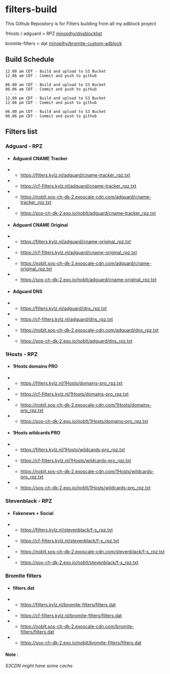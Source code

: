 # filters-build
This Github Repository is for Filters building from all my adblock project

1Hosts / adguard > RPZ [minoplhy/dnsblocklist](https://github.com/minoplhy/dnsblocklist)

bromite-filters > dat [minoplhy/bromite-custom-adblock](https://github.com/minoplhy/bromite-custom-adblock)
## Build Schedule
```
12.00 am CDT - Build and upload to S3 Bucket
12.06 am CDT - Commit and push to github

06.00 am CDT - Build and upload to S3 Bucket
06.06 am CDT - Commit and push to github
- - -
12.00 pm CDT - Build and upload to S3 Bucket
12.06 pm CDT - Commit and push to github

06.00 pm CDT - Build and upload to S3 Bucket
06.06 pm CDT - Commit and push to github
```
## Filters list
### Adguard - RPZ

* #### Adguard CNAME Tracker

* * https://filters.kylz.nl/adguard/cname-tracker_rpz.txt

* * https://cf-filters.kylz.nl/adguard/cname-tracker_rpz.txt

* * https://noblt.sos-ch-dk-2.exoscale-cdn.com/adguard/cname-tracker_rpz.txt

* * https://sos-ch-dk-2.exo.io/noblt/adguard/cname-tracker_rpz.txt


* #### Adguard CNAME Original

* * https://filters.kylz.nl/adguard/cname-original_rpz.txt

* * https://cf-filters.kylz.nl/adguard/cname-original_rpz.txt

* * https://noblt.sos-ch-dk-2.exoscale-cdn.com/adguard/cname-original_rpz.txt

* * https://sos-ch-dk-2.exo.io/noblt/adguard/cname-original_rpz.txt

* #### Adguard DNS

* * https://filters.kylz.nl/adguard/dns_rpz.txt

* * https://cf-filters.kylz.nl/adguard/dns_rpz.txt

* * https://noblt.sos-ch-dk-2.exoscale-cdn.com/adguard/dns_rpz.txt

* * https://sos-ch-dk-2.exo.io/noblt/adguard/dns_rpz.txt

### 1Hosts - RPZ

* #### 1Hosts domains PRO

* * https://filters.kylz.nl/1Hosts/domains-pro_rpz.txt

* * https://cf-filters.kylz.nl/1Hosts/domains-pro_rpz.txt

* * https://noblt.sos-ch-dk-2.exoscale-cdn.com/1Hosts/domains-pro_rpz.txt

* * https://sos-ch-dk-2.exo.io/noblt/1Hosts/domains-pro_rpz.txt

* #### 1Hosts wildcards PRO

* * https://filters.kylz.nl/1Hosts/wildcards-pro_rpz.txt

* * https://cf-filters.kylz.nl/1Hosts/wildcards-pro_rpz.txt

* * https://noblt.sos-ch-dk-2.exoscale-cdn.com/1Hosts/wildcards-pro_rpz.txt

* * https://sos-ch-dk-2.exo.io/noblt/1Hosts/wildcards-pro_rpz.txt

### Stevenblack - RPZ

* #### Fakenews + Social

* * https://filters.kylz.nl/stevenblack/f-s_rpz.txt

* * https://cf-filters.kylz.nl/stevenblack/f-s_rpz.txt

* * https://noblt.sos-ch-dk-2.exoscale-cdn.com/stevenblack/f-s_rpz.txt

* * https://sos-ch-dk-2.exo.io/noblt/stevenblack/f-s_rpz.txt

### Bromite filters

* #### filters.dat

* * https://filters.kylz.nl/bromite-filters/filters.dat

* * https://cf-filters.kylz.nl/bromite-filters/filters.dat

* * https://noblt.sos-ch-dk-2.exoscale-cdn.com/bromite-filters/filters.dat

* * https://sos-ch-dk-2.exo.io/noblt/bromite-filters/filters.dat

#### Note :
_S3CDN might have some cache_
